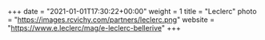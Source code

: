 +++
date = "2021-01-01T17:30:22+00:00"
weight = 1
title = "Leclerc"
photo = "https://images.rcvichy.com/partners/leclerc.png"
website = "https://www.e.leclerc/mag/e-leclerc-bellerive"
+++
